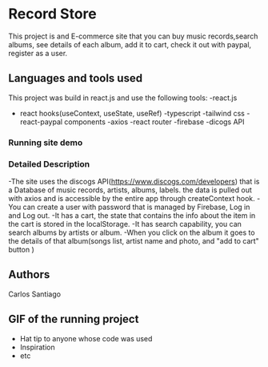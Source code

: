 # Record Store

This project is and E-commerce site that you can buy music records,search albums, see details of each album, add it to cart, check it out with paypal, register as a user.

## Languages and tools used

This project was build in react.js and use the following tools:
-react.js

- react hooks(useContext, useState, useRef)
  -typescript
  -tailwind css
  -react-paypal components
  -axios
  -react router
  -firebase
  -dicogs API

### Running site demo

### Detailed Description

-The site uses the discogs API(https://www.discogs.com/developers) that is a Database of music records, artists, albums, labels. the data is pulled out with axios and is accessible by the entire app through createContext hook.
-You can create a user with password that is managed by Firebase, Log in and Log out.
-It has a cart, the state that contains the info about the item in the cart is stored in the localStorage.
-It has search capability, you can search albums by artists or album.
-When you click on the album it goes to the details of that album(songs list, artist name and photo, and "add to cart" button )

## Authors

Carlos Santiago

## GIF of the running project

- Hat tip to anyone whose code was used
- Inspiration
- etc
